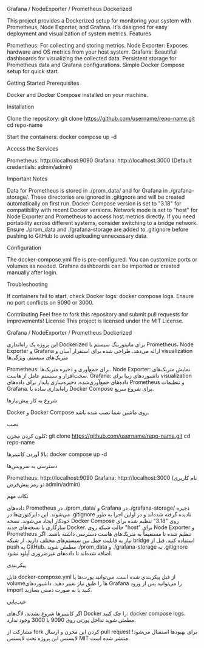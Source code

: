 Grafana / NodeExporter / Prometheus Dockerized

This project provides a Dockerized setup for monitoring your system with Prometheus, Node Exporter, and Grafana. It's designed for easy deployment and visualization of system metrics.
Features

Prometheus: For collecting and storing metrics.
Node Exporter: Exposes hardware and OS metrics from your host system.
Grafana: Beautiful dashboards for visualizing the collected data.
Persistent storage for Prometheus data and Grafana configurations.
Simple Docker Compose setup for quick start.

Getting Started
Prerequisites

Docker and Docker Compose installed on your machine.

Installation

Clone the repository:
git clone https://github.com/username/repo-name.git
cd repo-name


Start the containers:
docker compose up -d



Access the Services

Prometheus: http://localhost:9090
Grafana: http://localhost:3000 (Default credentials: admin/admin)

Important Notes

Data for Prometheus is stored in ./prom_data/ and for Grafana in ./grafana-storage/. These directories are ignored in .gitignore and will be created automatically on first run.
Docker Compose version is set to "3.18" for compatibility with recent Docker versions.
Network mode is set to "host" for Node Exporter and Prometheus to access host metrics directly. If you need portability across different systems, consider switching to a bridge network.
Ensure ./prom_data and ./grafana-storage are added to .gitignore before pushing to GitHub to avoid uploading unnecessary data.

Configuration

The docker-compose.yml file is pre-configured. You can customize ports or volumes as needed.
Grafana dashboards can be imported or created manually after login.

Troubleshooting

If containers fail to start, check Docker logs: docker compose logs.
Ensure no port conflicts on 9090 or 3000.

Contributing
Feel free to fork this repository and submit pull requests for improvements!
License
This project is licensed under the MIT License.

Grafana / NodeExporter / Prometheus Dockerized

این پروژه یک راه‌اندازی Dockerized برای مانیتورینگ سیستم با Prometheus، Node Exporter و Grafana ارائه می‌دهد. طراحی شده برای استقرار آسان و visualization متریک‌های سیستم.
ویژگی‌ها

Prometheus: برای جمع‌آوری و ذخیره متریک‌ها.
Node Exporter: نمایش متریک‌های سخت‌افزار و سیستم عامل از هاست.
Grafana: داشبوردهای زیبا برای visualization داده‌های جمع‌آوری‌شده.
ذخیره‌سازی پایدار برای داده‌های Prometheus و تنظیمات Grafana.
راه‌اندازی ساده با Docker Compose برای شروع سریع.

شروع به کار
پیش‌نیازها

Docker و Docker Compose روی ماشین شما نصب شده باشد.

نصب

کلون کردن مخزن:
git clone https://github.com/username/repo-name.git
cd repo-name


بالا آوردن کانتینرها:
docker compose up -d



دسترسی به سرویس‌ها

Prometheus: http://localhost:9090
Grafana: http://localhost:3000 (نام کاربری و رمز پیش‌فرض: admin/admin)

نکات مهم

داده‌های Prometheus در ./prom_data/ و Grafana در ./grafana-storage/ ذخیره می‌شوند. این دایرکتوری‌ها در .gitignore نادیده گرفته شده‌اند و در اولین اجرا به طور خودکار ایجاد می‌شوند.
نسخه Docker Compose روی "3.18" تنظیم شده برای سازگاری با نسخه‌های جدید Docker.
حالت شبکه روی "host" برای Node Exporter و Prometheus تنظیم شده تا مستقیماً به متریک‌های هاست دسترسی داشته باشند. اگر نیاز به قابلیت حمل بین سیستم‌های مختلف دارید، از شبکه bridge استفاده کنید.
قبل از push به GitHub، مطمئن شوید ./prom_data و ./grafana-storage به .gitignore اضافه شده‌اند تا داده‌های غیرضروری آپلود نشود.

پیکربندی

فایل docker-compose.yml از قبل پیکربندی شده است. می‌توانید پورت‌ها یا volumeها را طبق نیاز تغییر دهید.
داشبوردهای Grafana را می‌توانید پس از ورود import کنید یا به صورت دستی بسازید.

عیب‌یابی

اگر کانتینرها شروع نشدند، لاگ‌های Docker را چک کنید: docker compose logs.
مطمئن شوید تداخل پورتی روی 9090 یا 3000 وجود ندارد.

مشارکت
از fork کردن این مخزن و ارسال pull request برای بهبودها استقبال می‌شود!
لایسنس
این پروژه تحت لایسنس MIT منتشر شده است.
